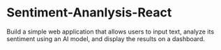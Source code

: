 # Sentiment-Ananlysis-React
Build a simple web application that allows users to input text, analyze its sentiment using an AI model, and display the results on a dashboard.
